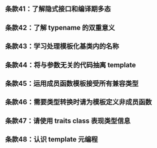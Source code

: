 ## 条款41：了解隐式接口和编译期多态

## 条款42：了解 typename 的双重意义

## 条款43：学习处理模板化基类内的名称

## 条款44：将与参数无关的代码抽离 template

## 条款45：运用成员函数模板接受所有兼容类型

## 条款46：需要类型转换时请为模板定义非成员函数

## 条款47：请使用 traits class 表现类型信息

## 条款48：认识 template 元编程
